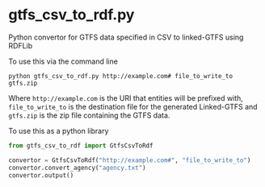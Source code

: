 # gtfs_csv_to_rdf.py
Python convertor for GTFS data specified in CSV to linked-GTFS using RDFLib

To use this via the command line
```
python gtfs_csv_to_rdf.py http://example.com# file_to_write_to gtfs.zip
```
Where ```http://example.com``` is the URI that entities will be prefixed with, ```file_to_write_to``` is the destination file for the generated Linked-GTFS and ```gtfs.zip``` is the zip file containing the GTFS data.


To use this as a python library
```python
from gtfs_csv_to_rdf import GtfsCsvToRdf

convertor = GtfsCsvToRdf("http://example.com#", "file_to_write_to")
convertor.convert_agency("agency.txt")
convertor.output()
```
